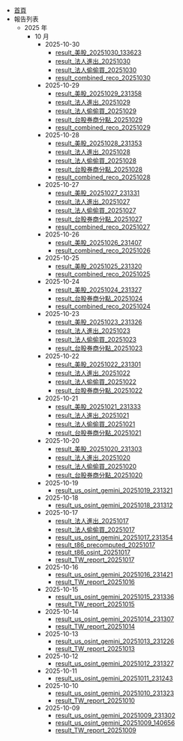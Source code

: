 - [首頁](/README.md)
- 報告列表
  - 2025 年
    - 10 月
      - 2025-10-30
        - [result_美股_20251030_133623](/reports_his/result_美股_20251030_133623.md)
        - [result_法人進出_20251030](/reports_his/result_法人進出_20251030.md)
        - [result_法人偷偷買_20251030](/reports_his/result_法人偷偷買_20251030.md)
        - [result_combined_reco_20251030](/reports_his/result_combined_reco_20251030.md)
      - 2025-10-29
        - [result_美股_20251029_231358](/reports_his/result_美股_20251029_231358.md)
        - [result_法人進出_20251029](/reports_his/result_法人進出_20251029.md)
        - [result_法人偷偷買_20251029](/reports_his/result_法人偷偷買_20251029.md)
        - [result_台股券商分點_20251029](/reports_his/result_台股券商分點_20251029.md)
        - [result_combined_reco_20251029](/reports_his/result_combined_reco_20251029.md)
      - 2025-10-28
        - [result_美股_20251028_231353](/reports_his/result_美股_20251028_231353.md)
        - [result_法人進出_20251028](/reports_his/result_法人進出_20251028.md)
        - [result_法人偷偷買_20251028](/reports_his/result_法人偷偷買_20251028.md)
        - [result_台股券商分點_20251028](/reports_his/result_台股券商分點_20251028.md)
        - [result_combined_reco_20251028](/reports_his/result_combined_reco_20251028.md)
      - 2025-10-27
        - [result_美股_20251027_231331](/reports_his/result_美股_20251027_231331.md)
        - [result_法人進出_20251027](/reports_his/result_法人進出_20251027.md)
        - [result_法人偷偷買_20251027](/reports_his/result_法人偷偷買_20251027.md)
        - [result_台股券商分點_20251027](/reports_his/result_台股券商分點_20251027.md)
        - [result_combined_reco_20251027](/reports_his/result_combined_reco_20251027.md)
      - 2025-10-26
        - [result_美股_20251026_231407](/reports_his/result_美股_20251026_231407.md)
        - [result_combined_reco_20251026](/reports_his/result_combined_reco_20251026.md)
      - 2025-10-25
        - [result_美股_20251025_231320](/reports_his/result_美股_20251025_231320.md)
        - [result_combined_reco_20251025](/reports_his/result_combined_reco_20251025.md)
      - 2025-10-24
        - [result_美股_20251024_231327](/reports_his/result_美股_20251024_231327.md)
        - [result_台股券商分點_20251024](/reports_his/result_台股券商分點_20251024.md)
        - [result_combined_reco_20251024](/reports_his/result_combined_reco_20251024.md)
      - 2025-10-23
        - [result_美股_20251023_231326](/reports_his/result_美股_20251023_231326.md)
        - [result_法人進出_20251023](/reports_his/result_法人進出_20251023.md)
        - [result_法人偷偷買_20251023](/reports_his/result_法人偷偷買_20251023.md)
        - [result_台股券商分點_20251023](/reports_his/result_台股券商分點_20251023.md)
      - 2025-10-22
        - [result_美股_20251022_231301](/reports_his/result_美股_20251022_231301.md)
        - [result_法人進出_20251022](/reports_his/result_法人進出_20251022.md)
        - [result_法人偷偷買_20251022](/reports_his/result_法人偷偷買_20251022.md)
        - [result_台股券商分點_20251022](/reports_his/result_台股券商分點_20251022.md)
      - 2025-10-21
        - [result_美股_20251021_231333](/reports_his/result_美股_20251021_231333.md)
        - [result_法人進出_20251021](/reports_his/result_法人進出_20251021.md)
        - [result_法人偷偷買_20251021](/reports_his/result_法人偷偷買_20251021.md)
        - [result_台股券商分點_20251021](/reports_his/result_台股券商分點_20251021.md)
      - 2025-10-20
        - [result_美股_20251020_231303](/reports_his/result_美股_20251020_231303.md)
        - [result_法人進出_20251020](/reports_his/result_法人進出_20251020.md)
        - [result_法人偷偷買_20251020](/reports_his/result_法人偷偷買_20251020.md)
        - [result_台股券商分點_20251020](/reports_his/result_台股券商分點_20251020.md)
      - 2025-10-19
        - [result_us_osint_gemini_20251019_231321](/reports_his/result_us_osint_gemini_20251019_231321.md)
      - 2025-10-18
        - [result_us_osint_gemini_20251018_231312](/reports_his/result_us_osint_gemini_20251018_231312.md)
      - 2025-10-17
        - [result_法人進出_20251017](/reports_his/result_法人進出_20251017.md)
        - [result_法人偷偷買_20251017](/reports_his/result_法人偷偷買_20251017.md)
        - [result_us_osint_gemini_20251017_231354](/reports_his/result_us_osint_gemini_20251017_231354.md)
        - [result_t86_precomputed_20251017](/reports_his/result_t86_precomputed_20251017.md)
        - [result_t86_osint_20251017](/reports_his/result_t86_osint_20251017.md)
        - [result_TW_report_20251017](/reports_his/result_TW_report_20251017.md)
      - 2025-10-16
        - [result_us_osint_gemini_20251016_231421](/reports_his/result_us_osint_gemini_20251016_231421.md)
        - [result_TW_report_20251016](/reports_his/result_TW_report_20251016.md)
      - 2025-10-15
        - [result_us_osint_gemini_20251015_231336](/reports_his/result_us_osint_gemini_20251015_231336.md)
        - [result_TW_report_20251015](/reports_his/result_TW_report_20251015.md)
      - 2025-10-14
        - [result_us_osint_gemini_20251014_231307](/reports_his/result_us_osint_gemini_20251014_231307.md)
        - [result_TW_report_20251014](/reports_his/result_TW_report_20251014.md)
      - 2025-10-13
        - [result_us_osint_gemini_20251013_231226](/reports_his/result_us_osint_gemini_20251013_231226.md)
        - [result_TW_report_20251013](/reports_his/result_TW_report_20251013.md)
      - 2025-10-12
        - [result_us_osint_gemini_20251012_231327](/reports_his/result_us_osint_gemini_20251012_231327.md)
      - 2025-10-11
        - [result_us_osint_gemini_20251011_231243](/reports_his/result_us_osint_gemini_20251011_231243.md)
      - 2025-10-10
        - [result_us_osint_gemini_20251010_231323](/reports_his/result_us_osint_gemini_20251010_231323.md)
        - [result_TW_report_20251010](/reports_his/result_TW_report_20251010.md)
      - 2025-10-09
        - [result_us_osint_gemini_20251009_231302](/reports_his/result_us_osint_gemini_20251009_231302.md)
        - [result_us_osint_gemini_20251009_140656](/reports_his/result_us_osint_gemini_20251009_140656.md)
        - [result_TW_report_20251009](/reports_his/result_TW_report_20251009.md)
